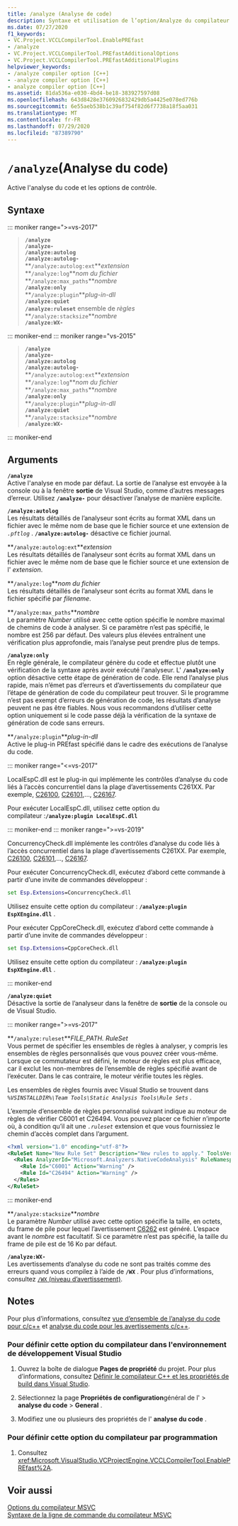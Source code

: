 ```yaml
---
title: /analyze (Analyse de code)
description: Syntaxe et utilisation de l’option/Analyze du compilateur Microsoft C++.
ms.date: 07/27/2020
f1_keywords:
- VC.Project.VCCLCompilerTool.EnablePREfast
- /analyze
- VC.Project.VCCLCompilerTool.PREfastAdditionalOptions
- VC.Project.VCCLCompilerTool.PREfastAdditionalPlugins
helpviewer_keywords:
- /analyze compiler option [C++]
- -analyze compiler option [C++]
- analyze compiler option [C++]
ms.assetid: 81da536a-e030-4bd4-be18-383927597d08
ms.openlocfilehash: 643d8428e3760926832429db5a4425e078ed776b
ms.sourcegitcommit: 6e55aeb538b1c39af754f82d6f7738a18f5aa031
ms.translationtype: MT
ms.contentlocale: fr-FR
ms.lasthandoff: 07/29/2020
ms.locfileid: "87389790"
---
```

# <a name="analyze-code-analysis"></a>`/analyze`(Analyse du code)

Active l'analyse du code et les options de contrôle.

## <a name="syntax"></a>Syntaxe

::: moniker range=">=vs-2017"

> **`/analyze`**\
> **`/analyze-`**\
> **`/analyze:autolog`**\
> **`/analyze:autolog-`**\
> **`/analyze:autolog:ext`***extension*\
> **`/analyze:log`***nom du fichier*\
> **`/analyze:max_paths`***nombre*\
> **`/analyze:only`**\
> **`/analyze:plugin`***plug-in-dll*\
> **`/analyze:quiet`**\
> **`/analyze:ruleset`** ensemble de *règles*\
> **`/analyze:stacksize`***nombre*\
> **`/analyze:WX-`**

::: moniker-end
::: moniker range="vs-2015"

> **`/analyze`**\
> **`/analyze-`**\
> **`/analyze:autolog`**\
> **`/analyze:autolog-`**\
> **`/analyze:autolog:ext`***extension*\
> **`/analyze:log`***nom du fichier*\
> **`/analyze:max_paths`***nombre*\
> **`/analyze:only`**\
> **`/analyze:plugin`***plug-in-dll*\
> **`/analyze:quiet`**\
> **`/analyze:stacksize`***nombre*\
> **`/analyze:WX-`**

::: moniker-end

## <a name="arguments"></a>Arguments

**`/analyze`**\
Active l'analyse en mode par défaut. La sortie de l’analyse est envoyée à la console ou à la fenêtre **sortie** de Visual Studio, comme d’autres messages d’erreur. Utilisez **`/analyze-`** pour désactiver l’analyse de manière explicite.

**`/analyze:autolog`**\
Les résultats détaillés de l’analyseur sont écrits au format XML dans un fichier avec le même nom de base que le fichier source et une extension de *`.pftlog`* . **`/analyze:autolog-`** désactive ce fichier journal.

**`/analyze:autolog:ext`***extension*\
Les résultats détaillés de l’analyseur sont écrits au format XML dans un fichier avec le même nom de base que le fichier source et une extension de l' *extension*.

**`/analyze:log`***nom du fichier*\
Les résultats détaillés de l’analyseur sont écrits au format XML dans le fichier spécifié par *filename*.

**`/analyze:max_paths`***nombre*\
Le paramètre *Number* utilisé avec cette option spécifie le nombre maximal de chemins de code à analyser. Si ce paramètre n’est pas spécifié, le nombre est 256 par défaut. Des valeurs plus élevées entraînent une vérification plus approfondie, mais l’analyse peut prendre plus de temps.

**`/analyze:only`**\
En règle générale, le compilateur génère du code et effectue plutôt une vérification de la syntaxe après avoir exécuté l'analyseur. L' **`/analyze:only`** option désactive cette étape de génération de code. Elle rend l’analyse plus rapide, mais n’émet pas d’erreurs et d’avertissements du compilateur que l’étape de génération de code du compilateur peut trouver. Si le programme n’est pas exempt d’erreurs de génération de code, les résultats d’analyse peuvent ne pas être fiables. Nous vous recommandons d’utiliser cette option uniquement si le code passe déjà la vérification de la syntaxe de génération de code sans erreurs.

**`/analyze:plugin`***plug-in-dll*\
Active le plug-in PREfast spécifié dans le cadre des exécutions de l’analyse du code.

::: moniker range="<=vs-2017"

LocalEspC.dll est le plug-in qui implémente les contrôles d’analyse du code liés à l’accès concurrentiel dans la plage d’avertissements C261XX. Par exemple, [C26100](/cpp/code-quality/c26100), [C26101](/cpp/code-quality/c26101),..., [C26167](/cpp/code-quality/c26167).

Pour exécuter LocalEspC.dll, utilisez cette option du compilateur :**`/analyze:plugin LocalEspC.dll`**

::: moniker-end
::: moniker range=">=vs-2019"

ConcurrencyCheck.dll implémente les contrôles d’analyse du code liés à l’accès concurrentiel dans la plage d’avertissements C261XX. Par exemple, [C26100](/cpp/code-quality/c26100), [C26101](/cpp/code-quality/c26101),..., [C26167](/cpp/code-quality/c26167).

Pour exécuter ConcurrencyCheck.dll, exécutez d’abord cette commande à partir d’une invite de commandes développeur :

```cmd
set Esp.Extensions=ConcurrencyCheck.dll
```

Utilisez ensuite cette option du compilateur : **`/analyze:plugin EspXEngine.dll`** .

Pour exécuter CppCoreCheck.dll, exécutez d’abord cette commande à partir d’une invite de commandes développeur :

```cmd
set Esp.Extensions=CppCoreCheck.dll
```

Utilisez ensuite cette option du compilateur : **`/analyze:plugin EspXEngine.dll`** .

::: moniker-end

**`/analyze:quiet`**\
Désactive la sortie de l’analyseur dans la fenêtre de **sortie** de la console ou de Visual Studio.

::: moniker range=">=vs-2017"

**`/analyze:ruleset`***FILE_PATH. RuleSet*\
Vous permet de spécifier les ensembles de règles à analyser, y compris les ensembles de règles personnalisés que vous pouvez créer vous-même. Lorsque ce commutateur est défini, le moteur de règles est plus efficace, car il exclut les non-membres de l’ensemble de règles spécifié avant de l’exécuter. Dans le cas contraire, le moteur vérifie toutes les règles.

Les ensembles de règles fournis avec Visual Studio se trouvent dans *`%VSINSTALLDIR%\Team Tools\Static Analysis Tools\Rule Sets`* .

L’exemple d’ensemble de règles personnalisé suivant indique au moteur de règles de vérifier C6001 et C26494. Vous pouvez placer ce fichier n’importe où, à condition qu’il ait une *`.ruleset`* extension et que vous fournissiez le chemin d’accès complet dans l’argument.

```xml
<?xml version="1.0" encoding="utf-8"?>
<RuleSet Name="New Rule Set" Description="New rules to apply." ToolsVersion="15.0">
  <Rules AnalyzerId="Microsoft.Analyzers.NativeCodeAnalysis" RuleNamespace="Microsoft.Rules.Native">
    <Rule Id="C6001" Action="Warning" />
    <Rule Id="C26494" Action="Warning" />
  </Rules>
</RuleSet>
```

::: moniker-end

**`/analyze:stacksize`***nombre*\
Le paramètre *Number* utilisé avec cette option spécifie la taille, en octets, du frame de pile pour lequel l’avertissement [C6262](/cpp/code-quality/c6262) est généré. L’espace avant le *nombre* est facultatif. Si ce paramètre n’est pas spécifié, la taille du frame de pile est de 16 Ko par défaut.

**`/analyze:WX-`**\
Les avertissements d’analyse du code ne sont pas traités comme des erreurs quand vous compilez à l’aide de **`/WX`** . Pour plus d’informations, consultez [ `/WX` (niveau d’avertissement)](compiler-option-warning-level.md).

## <a name="remarks"></a>Notes

Pour plus d’informations, consultez [vue d’ensemble de l’analyse du code pour c/c++](/cpp/code-quality/code-analysis-for-c-cpp-overview) et [analyse du code pour les avertissements c/c++](/cpp/code-quality/code-analysis-for-c-cpp-warnings).

### <a name="to-set-this-compiler-option-in-the-visual-studio-development-environment"></a>Pour définir cette option du compilateur dans l'environnement de développement Visual Studio

1. Ouvrez la boîte de dialogue **Pages de propriété** du projet. Pour plus d’informations, consultez [Définir le compilateur C++ et les propriétés de build dans Visual Studio](../working-with-project-properties.md).

1. Sélectionnez la page **Propriétés de configuration**général de l'  >  **analyse du code**  >  **General** .

1. Modifiez une ou plusieurs des propriétés de l' **analyse du code** .

### <a name="to-set-this-compiler-option-programmatically"></a>Pour définir cette option du compilateur par programmation

1. Consultez <xref:Microsoft.VisualStudio.VCProjectEngine.VCCLCompilerTool.EnablePREfast%2A>.

## <a name="see-also"></a>Voir aussi

[Options du compilateur MSVC](compiler-options.md)\
[Syntaxe de la ligne de commande du compilateur MSVC](compiler-command-line-syntax.md)
